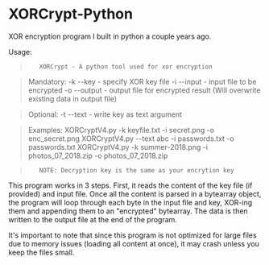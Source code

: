 # XORCrypt-Python
XOR encryption program I built in python a couple years ago.

Usage:
>        XORCrypt - A python tool used for xor encryption


>Mandatory:
>        -k --key - specify XOR key file
>        -i --input - input file to be encrypted
>        -o --output - output file for encrypted result (Will overwrite existing data in output file)

>Optional:
>        -t --text - write key as text argument

>Examples:
>        XORCryptV4.py -k keyfile.txt -i secret.png -o enc_secret.png
>        XORCryptV4.py --text abc -i passwords.txt -o passwords.txt
>        XORCryptV4.py -k summer-2018.png -i photos_07_2018.zip -o photos_07_2018.zip


>        NOTE: Decryption key is the same as your encrytion key
        
This program works in 3 steps. First, it reads the content of the key file (if provided) and input file. Once all the content is parsed in a bytearray object, the program will loop through each byte in the input file and key, XOR-ing them and appending them to an "encrypted" bytearray. The data is then written to the output file at the end of the program.

It's important to note that since this program is not optimized for large files due to memory issues (loading all content at once), it may crash unless you keep the files small.

